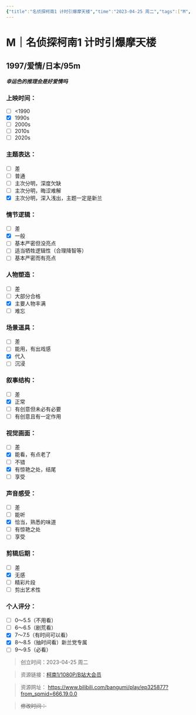 ```yaml
---
{"title":"名侦探柯南1 计时引爆摩天楼","time":"2023-04-25 周二","tags":["M","推理","爱情"],"rating":7.5,"dg-publish":true,"permalink":"/300 评价/M电影/新近看过/名侦探柯南1 计时引爆摩天楼/","dgPassFrontmatter":true,"created":"2024-01-25T18:45:04.000+08:00","updated":"2024-01-25T18:45:04.000+08:00"}
---
```



# M｜名侦探柯南1 计时引爆摩天楼
## 1997/爱情/日本/95m
***幸运色的推理会是好爱情吗***
### 上映时间：
- [ ] <1990
- [x] 1990s
- [ ] 2000s
- [ ] 2010s
- [ ] 2020s
### 主题表达：
- [ ] 差
- [ ] 普通
- [ ] 主次分明，深度欠缺
- [ ] 主次分明，晦涩难解
- [x] 主次分明，深入浅出，主题一定是新兰
### 情节逻辑：
- [ ] 差
- [x] 一般
- [ ] 基本严密但没亮点
- [ ] 适当牺牲逻辑性（合理降智等）
- [ ] 基本严密而有亮点
### 人物塑造：
- [ ] 差
- [ ] 大部分合格
- [x] 主要人物丰满
- [ ] 难忘
### 场景道具：
- [ ] 差
- [ ] 能用，有出戏感
- [x] 代入
- [ ] 沉浸
### 叙事结构：
- [ ] 差
- [x] 正常
- [ ] 有创意但未必有必要
- [ ] 有创意且有一定作用
### 视觉画面：
- [ ] 差
- [x] 能看，有点老了
- [ ] 不错
- [x] 有惊艳之处，结尾
- [ ] 享受
### 声音感受：
- [ ] 差
- [ ] 能听
- [x] 恰当，熟悉的味道
- [ ] 有惊艳之处
- [ ] 享受
### 剪辑后期：
- [ ] 差
- [x] 无感
- [ ] 精彩片段
- [ ] 剪出艺术性
### 个人评分：
- [ ] 0～5.5（不用看）
- [ ] 6～6.5（剧荒看）
- [x] 7～7.5（有时间可以看）
- [x] 8～8.5（抽时间看）新兰党专属
- [ ] 9～9.5（必看）

>创立时间：2023-04-25 周二

>资源链接：[柯南1/1080P/B站大会员](https://www.bilibili.com/bangumi/play/ep325877?from_spmid=666.19.0.0)

>资源网址：
>https://www.bilibili.com/bangumi/play/ep325877?from_spmid=666.19.0.0

>~~修改时间：~~



